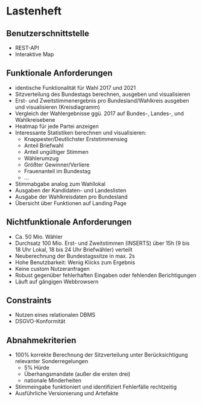 # Lastenheft
## Benutzerschnittstelle
- REST-API
- Interaktive Map

## Funktionale Anforderungen
- identische Funktionalität für Wahl 2017 und 2021
- Sitzverteilung des Bundestags berechnen, ausgeben und visualisieren
- Erst- und Zweitstimmenergebnis pro Bundesland/Wahlkreis ausgeben und visualisieren (Kreisdiagramm)
- Vergleich der Wahlergebnisse ggü. 2017 auf Bundes-, Landes-, und Wahlkreisebene
- Heatmap für jede Partei anzeigen
- Interessante Statistiken berechnen und visualisieren:
  - Knappester/Deutlichster Erststimmensieg
  - Anteil Briefwahl
  - Anteil ungültiger Stimmen
  - Wählerumzug
  - Größter Gewinner/Verliere
  - Frauenanteil im Bundestag
  - ...
- Stimmabgabe analog zum Wahllokal
- Ausgaben der Kandidaten- und Landeslisten
- Ausgabe der Wahlkreisdaten pro Bundesland
- Übersicht über Funktionen auf Landing Page

## Nichtfunktionale Anforderungen
- Ca. 50 Mio. Wähler
- Durchsatz 100 Mio. Erst- und Zweitstimmen (INSERTS) über 15h (9 bis 18 Uhr Lokal, 18  bis 24 Uhr Briefwähler) verteilt
- Neuberechnung der Bundestagssitze in max. 2s
- Hohe Benutzbarkeit: Wenig Klicks zum Ergebnis
- Keine custom Nutzeranfragen
- Robust gegenüber fehlerhaften Eingaben oder fehlenden Berichtigungen
- Läuft auf gängigen Webbrowsern
## Constraints
- Nutzen eines relationalen DBMS
- DSGVO-Konformität

## Abnahmekriterien
- 100% korrekte Berechnung der Sitzverteilung unter Berücksichtigung relevanter Sonderregelungen
  - 5% Hürde
  - Überhangsmandate (außer die ersten drei)
  - nationale Minderheiten
- Stimmeingabe funktioniert und identifiziert Fehlerfälle rechtzeitig
- Ausführliche Versionierung und Artefakte